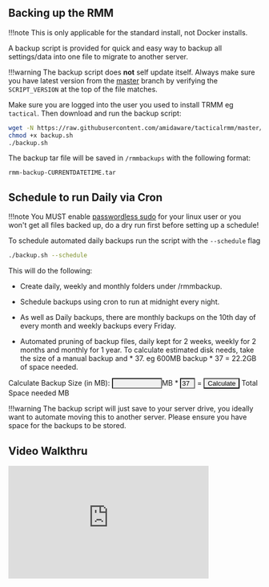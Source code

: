 <script>
  function multiplyBy()
  {
    num1 = document.getElementById(
      "firstNumber").value;
    num2 = document.getElementById(
      "secondNumber").value;
    document.getElementById(
      "result").innerHTML = num1 * num2;
  }
</script>

## Backing up the RMM

!!!note
    This is only applicable for the standard install, not Docker installs.

A backup script is provided for quick and easy way to backup all settings/data into one file to migrate to another server.

!!!warning
    The backup script does **not** self update itself. Always make sure you have latest version from the [master](https://github.com/amidaware/tacticalrmm/blob/master/backup.sh) branch by verifying the `SCRIPT_VERSION` at the top of the file matches.

Make sure you are logged into the user you used to install TRMM eg `tactical`. Then download and run the backup script:

```bash
wget -N https://raw.githubusercontent.com/amidaware/tacticalrmm/master/backup.sh
chmod +x backup.sh
./backup.sh
```

The backup tar file will be saved in `/rmmbackups` with the following format:

`rmm-backup-CURRENTDATETIME.tar`

## Schedule to run Daily via Cron

!!!note
    You MUST enable [passwordless sudo](https://timonweb.com/devops/how-to-enable-passwordless-sudo-for-a-specific-user-in-linux/) for your linux user or you won't get all files backed up, do a dry run first before setting up a schedule!

To schedule automated daily backups run the script with the `--schedule` flag

```bash
./backup.sh --schedule
```

This will do the following:

* Create daily, weekly and monthly folders under /rmmbackup.

* Schedule backups using cron to run at midnight every night.

* As well as Daily backups, there are monthly backups on the 10th day of every month and weekly backups every Friday.

* Automated pruning of backup files, daily kept for 2 weeks, weekly for 2 months and monthly for 1 year. To calculate estimated disk needs, take the size of a manual backup and * 37. eg 600MB backup * 37 = 22.2GB of space needed. <br>
 <form>
        Calculate Backup Size (in MB): <input type="text" id="firstNumber" style="background-color: #f0f0f0;  color: #000000; width: 100px;" />MB * <input type="text" id="secondNumber" style="background-color: #f0f0f0;  color: #000000; width: 30px;" value = "37" /> = <input type="button" onClick="multiplyBy()" Value="Calculate" style="background-color: #f0f0f0;  color: #000000;" /> Total Space needed <span id="result"></span>MB</form> 

!!!warning
    The backup script will just save to your server drive, you ideally want to automate moving this to another server. Please ensure you have space for the backups to be stored.

## Video Walkthru

<div class="video-wrapper">
  <iframe width="400" height="225" src="https://www.youtube.com/embed/rC0NgYJUf_8" frameborder="0" allowfullscreen></iframe>
</div>

